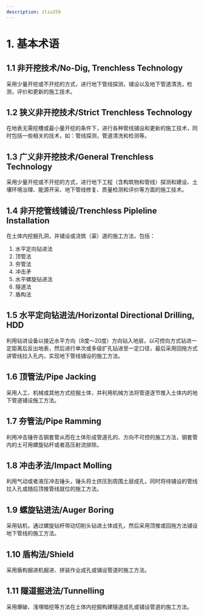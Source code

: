 ```yaml
---
description: zliu259
---
```


# 1. 基本术语

## 1.1 非开挖技术/No-Dig, Trenchless Technology

采用少量开挖或不开挖的方式，进行地下管线探测，铺设以及地下管道清洗，检测，评价和更新的施工技术。

## 1.2 狭义非开挖技术/Strict Trenchless Technology

在地表无需挖槽或最小量开挖的条件下，进行各种管线铺设和更新的施工技术，同时包括一些相关的技术，如：管线探测，管道清洗和检测等。

## 1.3 广义非开挖技术/General Trenchless Technology

采用少量开挖或不开挖的方式，进行地下工程（含构筑物和管线）探测和建设、土壤环境治理、能源开采、地下管线修复、质量检测和评价等方面的施工技术。

## 1.4 非开挖管线铺设/Trenchless Pipleline Installation

在土体内挖掘孔洞，并铺设或浇筑（渠）道的施工方法，包括：
1. 水平定向钻进法
2. 顶管法
3. 夯管法
4. 冲击矛
5. 水平螺旋钻进法
6. 隧道法
7. 盾构法

## 1.5 水平定向钻进法/Horizontal Directional Drilling, HDD

利用钻进设备以接近水平方向（8度～20度）方向钻入地层，以可控向方式钻进一定距离后反出地表，然后进行单次或多级扩孔钻进至一定口径，最后采用回拖方式讲管线拉入孔内，实现地下管线铺设的施工方法。

## 1.6 顶管法/Pipe Jacking

采用人工、机械或其他方式挖掘土体，并利用机械方法将管道逐节推入土体内的地下管道铺设施工方法。

## 1.7 夯管法/Pipe Ramming

利用冲击锤夯击钢套管从而在土体形成管道孔的、方向不可控的施工方法，钢套管内的土可用螺旋钻杆或者高压射流排除。

## 1.8 冲击矛法/Impact Molling

利用气动或者液压冲击锤头，锤头将土挤压到周围土层成孔，同时将待铺设的管线拉入孔或随后顶推管线就位的施工方法。

## 1.9 螺旋钻进法/Auger Boring

采用钻机，通过螺旋钻杆带动切削头钻进土体成孔，然后采用顶推或回拖方法铺设地下管线的施工方法。

## 1.10 盾构法/Shield

采用盾构掘进机掘进、拼装作业成孔或铺设管道的施工方法。

## 1.11 隧道掘进法/Tunnelling

采用爆破、浅埋暗挖等方法在土体内挖掘构建隧道成孔或铺设管道的施工方法。




